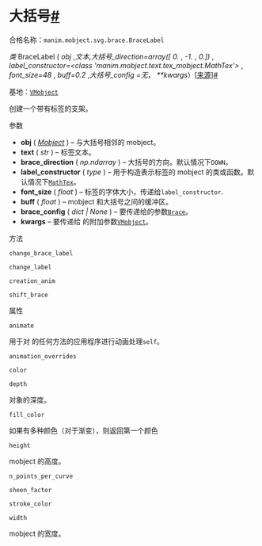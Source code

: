 # 大括号[#](#bracelabel "此标题的固定链接")

合格名称：`manim.mobject.svg.brace.BraceLabel`

_类_ BraceLabel ( _obj_ ,_文本_,_大括号\_direction=array(\[ 0._ , _-1._ , _0.\])_ , _label_constructor=<class 'manim.mobject.text.tex_mobject.MathTex'>_ , _font_size=48_ , _buff=0.2_ ,_大括号\_config =无_， _\*\*kwargs_）[\[来源\]](../_modules/manim/mobject/svg/brace.html#BraceLabel)[#](#manim.mobject.svg.brace.BraceLabel "此定义的固定链接")

基地：[`VMobject`](manim.mobject.types.vectorized_mobject.VMobject.html#manim.mobject.types.vectorized_mobject.VMobject "manim.mobject.types.vectorized_mobject.VMobject")

创建一个带有标签的支架。

参数

- **obj** ( [_Mobject_](manim.mobject.mobject.Mobject.html#manim.mobject.mobject.Mobject "manim.mobject.mobject.Mobject") ) – 与大括号相邻的 mobject。
- **text** ( _str_ ) – 标签文本。
- **brace_direction** ( _np.ndarray_ ) – 大括号的方向。默认情况下`DOWN`。
- **label_constructor** ( _type_ ) – 用于构造表示标签的 mobject 的类或函数。默认情况下[`MathTex`](manim.mobject.text.tex_mobject.MathTex.html#manim.mobject.text.tex_mobject.MathTex "manim.mobject.text.tex_mobject.MathTex")。
- **font_size** ( _float_ ) – 标签的字体大小，传递给`label_constructor`.
- **buff** ( _float_ ) – mobject 和大括号之间的缓冲区。
- **brace_config** ( _dict_ _|_ _None_ ) – 要传递给的参数[`Brace`](manim.mobject.svg.brace.Brace.html#manim.mobject.svg.brace.Brace "manim.mobject.svg.brace.Brace")。
- **kwargs** – 要传递给 的附加参数[`VMobject`](manim.mobject.types.vectorized_mobject.VMobject.html#manim.mobject.types.vectorized_mobject.VMobject "manim.mobject.types.vectorized_mobject.VMobject")。

方法

`change_brace_label`

`change_label`

`creation_anim`

`shift_brace`

属性

`animate`

用于对 的任何方法的应用程序进行动画处理`self`。

`animation_overrides`

`color`

`depth`

对象的深度。

`fill_color`

如果有多种颜色（对于渐变），则返回第一个颜色

`height`

mobject 的高度。

`n_points_per_curve`

`sheen_factor`

`stroke_color`

`width`

mobject 的宽度。
